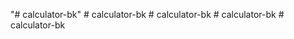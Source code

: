 "# calculator-bk" 
#   c a l c u l a t o r - b k  
 #   c a l c u l a t o r - b k  
 #   c a l c u l a t o r - b k  
 #   c a l c u l a t o r - b k  
 